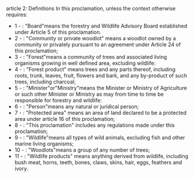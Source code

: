 article 2: Definitions
In this proclamation, unless the context otherwise requires:
<ul>
			<li>1 - : &quot;Board&quot;means the forestry and Wildlife Advisory Board established under Article 5 of this proclamation.<ul>
			</ul></li>			<li>2 - : &quot;Community or private woodlot&quot; means a woodlot owned by a community or privately pursuant to an agreement under Article 24 of this proclamation;<ul>
			</ul></li>			<li>3 - : &quot;Forest&quot;means a community of trees and associated living organisms growing in well defined area, excluding wildlife:<ul>
			</ul></li>			<li>4 - : &quot;Forest product&quot; means trees and any parts thereof, including roots, trunk, leaves, fruit, flowers and bark, and any by-product of such trees, including charcoal;<ul>
			</ul></li>			<li>5 - : &quot;Minister&quot;or&quot;Ministry&quot;means the Minister or Ministry of Agriculture or such other Minister or Ministry as may from time to time be responsible for forestry and wildlife:<ul>
			</ul></li>			<li>6 - : &quot;Person&quot;means any natural or juridical person;<ul>
			</ul></li>			<li>7 - : &quot;Protected area&quot; means an area of land declared to be a protected area under article 16 of this proclamation;<ul>
			</ul></li>			<li>8 - : &quot;This proclamation&quot; includes any regulations made under this proclamation;<ul>
			</ul></li>			<li>9 - : &quot;Wildlife&quot;means all types of wild animals, excluding fish and other marine living organisms;<ul>
			</ul></li>			<li>10 - : &quot;Woodlots&quot;means a group of any number of trees;<ul>
			</ul></li>			<li>11 - : &quot;Wildlife products&quot; means anything derived from wildlife, including bush meat, horns, teeth, bones, claws, skins, hair, eggs, feathers and ivory.<ul>
			</ul></li></ul>